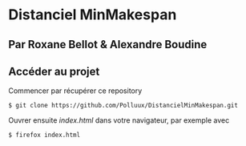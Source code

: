 # Distanciel MinMakespan
## Par Roxane Bellot & Alexandre Boudine

## Accéder au projet
Commencer par récupérer ce repository 
```
$ git clone https://github.com/Polluux/DistancielMinMakespan.git
```

Ouvrer ensuite *index.html* dans votre navigateur, par exemple avec 
```
$ firefox index.html
```
